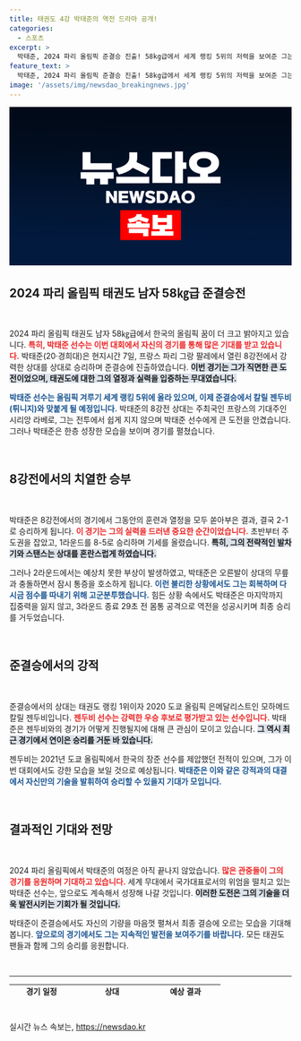 ```yaml
---
title: 태권도 4강 박태준의 역전 드라마 공개!
categories:
  - 스포츠
excerpt: >
  박태준, 2024 파리 올림픽 준결승 진출! 58kg급에서 세계 랭킹 5위의 저력을 보여준 그는 강력한 우승 후보와의 맞대결을 앞두고 긴장감이 고조된다.
feature_text: >
  박태준, 2024 파리 올림픽 준결승 진출! 58kg급에서 세계 랭킹 5위의 저력을 보여준 그는 강력한 우승 후보와의 맞대결을 앞두고 긴장감이 고조된다.
image: '/assets/img/newsdao_breakingnews.jpg'
---
```


<p><img src="/assets/img/newsdao_breakingnews.jpg" alt="ontimetimes 속보" /></p>

<h2 data-ke-size="size26">2024 파리 올림픽 태권도 남자 58㎏급 준결승전</h2>

<p data-ke-size="size16">&nbsp;</p>

<p>2024 파리 올림픽 태권도 남자 58㎏급에서 한국의 올림픽 꿈이 더 크고 밝아지고 있습니다. <b><span style="color: #ee2323;">특히, 박태준 선수는 이번 대회에서 자신의 경기를 통해 많은 기대를 받고 있습니다.</span></b> 박태준(20·경희대)은 현지시간 7일, 프랑스 파리 그랑 팔레에서 열린 8강전에서 강력한 상대를 상대로 승리하며 준결승에 진출하였습니다. <b><span style="background-color: #21538527;">이번 경기는 그가 직면한 큰 도전이었으며, 태권도에 대한 그의 열정과 실력을 입증하는 무대였습니다.</span></b> </p>

<p><b><span style="color: #1a5490;">박태준 선수는 올림픽 겨루기 세계 랭킹 5위에 올라 있으며, 이제 준결승에서 칼릴 젠두비(튀니지)와 맞붙게 될 예정입니다.</span></b> 박태준의 8강전 상대는 주최국인 프랑스의 기대주인 시리앙 라베로, 그는 전투에서 쉽게 지지 않으며 박태준 선수에게 큰 도전을 안겼습니다. 그러나 박태준은 한층 성장한 모습을 보이며 경기를 펼쳤습니다. </p>

<p data-ke-size="size16">&nbsp;</p>

<h2 data-ke-size="size26">8강전에서의 치열한 승부</h2>

<p data-ke-size="size16">&nbsp;</p>

<p>박태준은 8강전에서의 경기에서 그동안의 훈련과 열정을 모두 쏟아부은 결과, 결국 2-1로 승리하게 됩니다. <b><span style="color: #ee2323;">이 경기는 그의 실력을 드러낸 중요한 순간이었습니다.</span></b> 초반부터 주도권을 잡았고, 1라운드를 8-5로 승리하며 기세를 올렸습니다. <b><span style="background-color: #21538527;">특히, 그의 전략적인 발차기와 스탠스는 상대를 혼란스럽게 하였습니다.</span></b> </p>

<p>그러나 2라운드에서는 예상치 못한 부상이 발생하였고, 박태준은 오른발이 상대의 무릎과 충돌하면서 잠시 통증을 호소하게 됩니다. <b><span style="color: #1a5490;">이런 불리한 상황에서도 그는 회복하며 다시금 점수를 따내기 위해 고군분투했습니다.</span></b> 힘든 상황 속에서도 박태준은 마지막까지 집중력을 잃지 않고, 3라운드 종료 29초 전 몸통 공격으로 역전을 성공시키며 최종 승리를 거두었습니다. </p>

<p data-ke-size="size16">&nbsp;</p>

<h2 data-ke-size="size26">준결승에서의 강적</h2>

<p data-ke-size="size16">&nbsp;</p>

<p>준결승에서의 상대는 태권도 랭킹 1위이자 2020 도쿄 올림픽 은메달리스트인 모하메드 칼릴 젠두비입니다. <b><span style="color: #ee2323;">젠두비 선수는 강력한 우승 후보로 평가받고 있는 선수입니다.</span></b> 박태준은 젠두비와의 경기가 어떻게 진행될지에 대해 큰 관심이 모이고 있습니다. <b><span style="background-color: #21538527;">그 역시 최근 경기에서 연이은 승리를 거둔 바 있습니다.</span></b> </p>

<p>젠두비는 2021년 도쿄 올림픽에서 한국의 장준 선수를 제압했던 전적이 있으며, 그가 이번 대회에서도 강한 모습을 보일 것으로 예상됩니다. <b><span style="color: #1a5490;">박태준은 이와 같은 강적과의 대결에서 자신만의 기술을 발휘하여 승리할 수 있을지 기대가 모입니다.</span></b> </p>

<p data-ke-size="size16">&nbsp;</p>

<h2 data-ke-size="size26">결과적인 기대와 전망</h2>

<p data-ke-size="size16">&nbsp;</p>

<p>2024 파리 올림픽에서 박태준의 여정은 아직 끝나지 않았습니다. <b><span style="color: #ee2323;">많은 관중들이 그의 경기를 응원하며 기대하고 있습니다.</span></b> 세계 무대에서 국가대표로서의 위엄을 떨치고 있는 박태준 선수는, 앞으로도 계속해서 성장해 나갈 것입니다. <b><span style="background-color: #21538527;">이러한 도전은 그의 기술을 더욱 발전시키는 기회가 될 것입니다.</span></b> </p>

<p>박태준이 준결승에서도 자신의 기량을 마음껏 펼쳐서 최종 결승에 오르는 모습을 기대해봅니다. <b><span style="color: #1a5490;">앞으로의 경기에서도 그는 지속적인 발전을 보여주기를 바랍니다.</span></b> 모든 태권도 팬들과 함께 그의 승리를 응원합니다.</p>

<p data-ke-size="size16">&nbsp;</p>

<hr />

<table style="width: 100%; height: 20px;">
  <tbody>
    <tr>
      <td style="text-align: center; height: 17px;"><b>경기 일정</b></td>
      <td style="text-align: center; height: 17px;"><b>상대</b></td>
      <td style="text-align: center; height: 17px;"><b>예상 결과</b></td>
    </tr>
    <tr>
      <td style="text-align: center; height: 17px;">2024년 8월 8일</td>
      <td style="text-align: center; height: 17px;">모하메드 칼릴 젠두비</td>
      <td style="text-align: center; height: 17px;">박태준 승리 가능성</td>
    </tr>
  </tbody>
</table>

<p data-ke-size="size16">&nbsp;</p>
실시간 뉴스 속보는, <a href="https://newsdao.kr" rel="dofollow">https://newsdao.kr</a>


